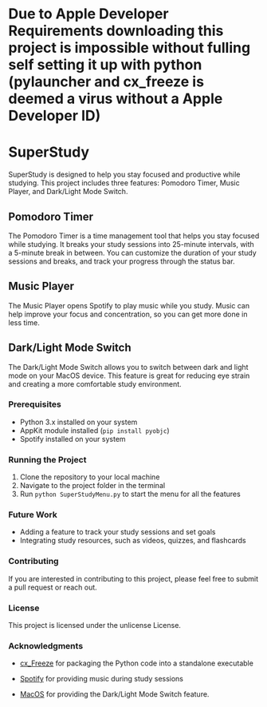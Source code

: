 # Due to Apple Developer Requirements downloading this project is impossible without fulling self setting it up with python (pylauncher and cx_freeze is deemed a virus without a Apple Developer ID)

# SuperStudy

SuperStudy is designed to help you stay focused and productive while studying. This project includes three features: Pomodoro Timer, Music Player, and Dark/Light Mode Switch.

## Pomodoro Timer
The Pomodoro Timer is a time management tool that helps you stay focused while studying. It breaks your study sessions into 25-minute intervals, with a 5-minute break in between. You can customize the duration of your study sessions and breaks, and track your progress through the status bar.

## Music Player
The Music Player opens Spotify to play music while you study. Music can help improve your focus and concentration, so you can get more done in less time.

## Dark/Light Mode Switch
The Dark/Light Mode Switch allows you to switch between dark and light mode on your MacOS device. This feature is great for reducing eye strain and creating a more comfortable study environment.

### Prerequisites
- Python 3.x installed on your system
- AppKit module installed (`pip install pyobjc`)
- Spotify installed on your system

### Running the Project
1. Clone the repository to your local machine
2. Navigate to the project folder in the terminal
3. Run `python SuperStudyMenu.py` to start the menu for all the features


### Future Work
- Adding a feature to track your study sessions and set goals
- Integrating study resources, such as videos, quizzes, and flashcards

### Contributing
If you are interested in contributing to this project, please feel free to submit a pull request or reach out.

### License
This project is licensed under the unlicense License.

### Acknowledgments
- [cx_Freeze](https://pypi.org/project/cx-Freeze/) for packaging the Python code into a standalone executable
- [Spotify](https://www.spotify.com/) for providing music during study sessions

- [MacOS](https://www.apple.com/macos/) for providing the Dark/Light Mode Switch feature.

